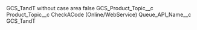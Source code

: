 <?xml version="1.0" encoding="UTF-8"?>
<CustomMetadata xmlns="http://soap.sforce.com/2006/04/metadata" xmlns:xsi="http://www.w3.org/2001/XMLSchema-instance" xmlns:xsd="http://www.w3.org/2001/XMLSchema">
    <label>GCS_TandT without case area</label>
    <protected>false</protected>
    <values>
        <field>GCS_Product_Topic__c</field>
        <value xsi:nil="true"/>
    </values>
    <values>
        <field>Product_Topic__c</field>
        <value xsi:type="xsd:string">CheckACode (Online/WebService)</value>
    </values>
    <values>
        <field>Queue_API_Name__c</field>
        <value xsi:type="xsd:string">GCS_TandT</value>
    </values>
</CustomMetadata>
